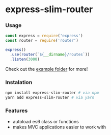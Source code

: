 express-slim-router
===================

### Usage

````js
const express = require('express')
const router = require('router')

express()
  .use(router(`${__dirname}/routes`))
  .listen(3000)
````

Check out the [example folder](./example) for more!

### Instalation

````sh
npm install express-slim-router # via npm
yarn add express-slim-router # via yarn
````

### Features

  - autoload es6 class or functions
  - makes MVC applications easier to work with
